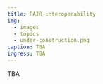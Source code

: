 ```yaml
---
title: FAIR interoperability
img:
  - images
  - topics
  - under-construction.png
caption: TBA
ingress: TBA
---
```


TBA
